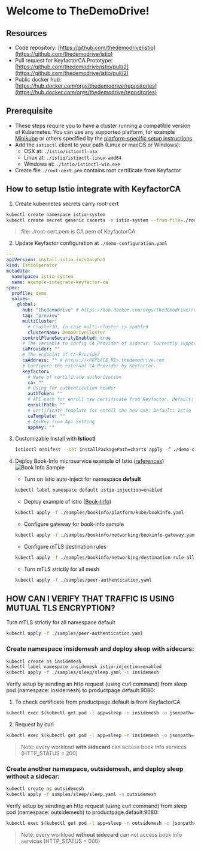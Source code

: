 # Welcome to TheDemoDrive!

## Resources

- Code repository: [https://github.com/thedemodrive/istio](https://github.com/thedemodrive/istio)
- Pull request for KeyfactorCA Prototype: [https://github.com/thedemodrive/istio/pull/2](https://github.com/thedemodrive/istio/pull/2)
- Public docker hub: [https://hub.docker.com/orgs/thedemodrive/repositories](https://hub.docker.com/orgs/thedemodrive/repositories)

## Prerequisite

- These steps require you to have a cluster running a compatible version of Kubernetes. You can use any supported platform, for example [Minikube](https://kubernetes.io/docs/tasks/tools/install-minikube/) or others specified by the [platform-specific setup instructions](https://istio.io/docs/setup/platform-setup/).
- Add the  `istioctl`  client to your path (Linux or macOS or Windows):
  	- OSX at: `./istio/istioctl-osx`
  	- Linux at: `./istio/istioctl-linux-amd64`
  	- Windows at: `./istio/istioctl-win.exe`
- Create file `./root-cert.pem` contains root certificate from Keyfactor

## How to setup Istio integrate with KeyfactorCA

1. Create kubernetes secrets carry root-cert

```bash
kubectl create namespace istio-system
kubectl create secret generic cacerts -n istio-system --from-file=./root-cert.pem
```

> file: ./root-cert.pem is CA pem of KeyfactorCA

2. Update Keyfactor configuration at `./demo-configuration.yaml`

```yaml
---
apiVersion: install.istio.io/v1alpha1
kind: IstioOperator
metadata:
  namespace: istio-system
  name: example-integrate-keyfactor-ca
spec:
  profile: demo
  values:
    global:
      hub: "thedemodrive" # https://hub.docker.com/orgs/thedemodrive/repositories
      tag: "preview"
      multiCluster:
        # ClusterID, in case multi-cluster is enabled
        clusterName: DemoDriveCluster
      controlPlaneSecurityEnabled: true
      # The variable to config CA Provider of sidecar. Currently supported: KeyfactorCA, GoogleCA, Citadel
      caProvider: ""
      # The endpoint of CA Provider
      caAddress: "" # https://<REPLACE_ME>.thedemodrive.com
      # Configure the external CA Provider by Keyfactor.
      keyfactor:
        # Name of certificate authorization
        ca: ""
        # Using for authentication header
        authToken: ""
        # API path for enroll new certificate from Keyfactor. Default: /KeyfactorAPI/Enrollment/CSR
        enrollPath: ""
        # Certificate Template for enroll the new one: Default: Istio
        caTemplate: ""
        # ApiKey from Api Setting
        appKey: ""

```
 
3. Customizable Install with **Istioctl**

    ```bash
    istioctl manifest --set installPackagePath=charts apply -f ./demo-configuration.yaml
    ```

4. Deploy Book-Info microservice example of Istio ([references](https://istio.io/docs/examples/bookinfo/))
  ![Book Info Sample](https://istio.io/docs/examples/bookinfo/withistio.svg)
   - Turn on Istio auto-inject for namespace **default**

   ``` bash
   kubectl label namespace default istio-injection=enabled
   ```

   - Deploy example of istio ([Book-Info](https://istio.io/docs/examples/bookinfo/))

   ``` bash
   kubectl apply -f ./samples/bookinfo/platform/kube/bookinfo.yaml
   ```

   - Configure gateway for book-info sample

   ``` bash
   kubectl apply -f ./samples/bookinfo/networking/bookinfo-gateway.yaml
   ```

   - Configure mTLS destination rules

   ``` bash
   kubectl apply -f ./samples/bookinfo/networking/destination-rule-all-mtls.yaml
   ```

   - Turn mTLS strictly for all mesh

   ``` bash
   kubectl apply -f ./samples/peer-authentication.yaml
   ```

## HOW CAN I VERIFY THAT TRAFFIC IS USING MUTUAL TLS ENCRYPTION?

Turn mTLS strictly for all namespace default

``` bash
kubectl apply -f ./samples/peer-authentication.yaml
```

### Create namespace insidemesh and deploy sleep **with sidecars**:

```bash
kubectl create ns insidemesh
kubectl label namespace insidemesh istio-injection=enabled
kubectl apply -f ./samples/sleep/sleep.yaml -n insidemesh
```

Verify setup by sending an http request (using curl command) from sleep pod (namespace: insidemesh) to productpage.default:9080:

1. To check certificate from productpage.default is from KeyfactorCA

```bash
kubectl exec $(kubectl get pod -l app=sleep -n insidemesh -o jsonpath={.items..metadata.name}) -c sleep -n insidemesh -- openssl s_client -showcerts -connect productpage.default:9080
```

2. Request by curl

```bash
kubectl exec $(kubectl get pod -l app=sleep -n insidemesh -o jsonpath={.items..metadata.name}) -c sleep -n insidemesh -- curl http://productpage.default:9080 -s -o /dev/null -w "sleep.insidemesh to http://productpage.default:9080: -> HTTP_STATUS: %{http_code}\n"
```

> Note: every workload **with sidecard** can access book info services (HTTP_STATUS = 200)

### Create another namespace, outsidemesh, and deploy sleep **without a sidecar**:

```bash
kubectl create ns outsidemesh
kubectl apply -f samples/sleep/sleep.yaml -n outsidemesh
```

Verify setup by sending an http request (using curl command) from sleep pod (namespace: outsidemesh) to productpage.default:9080:

```bash
kubectl exec $(kubectl get pod -l app=sleep -n outsidemesh -o jsonpath={.items..metadata.name}) -c sleep -n outsidemesh -- curl http://productpage.default:9080 -s -o /dev/null -w "sleep.outsidemesh to http://productpage.default:9080: -> HTTP_STATUS: %{http_code}\n"
```
> Note: every workload **without sidecard** can not access book info services (HTTP_STATUS = 000)
